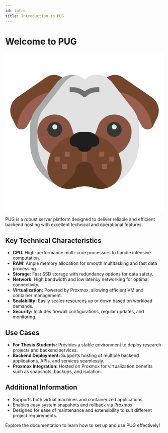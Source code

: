 ```yaml
---
id: intro
title: Introduction to PUG
---
```


# Welcome to PUG

!["PUG"](../static/img/pug.png)

PUG is a robust server platform designed to deliver reliable and efficient backend hosting with excellent technical and operational features.

## Key Technical Characteristics

- **CPU:** High-performance multi-core processors to handle intensive computation.
- **RAM:** Ample memory allocation for smooth multitasking and fast data processing.
- **Storage:** Fast SSD storage with redundancy options for data safety.
- **Network:** High bandwidth and low latency networking for optimal connectivity.
- **Virtualization:** Powered by Proxmox, allowing efficient VM and container management.
- **Scalability:** Easily scales resources up or down based on workload demands.
- **Security:** Includes firewall configurations, regular updates, and monitoring.

## Use Cases

- **For Thesis Students:** Provides a stable environment to deploy research projects and backend services.
- **Backend Deployment:** Supports hosting of multiple backend applications, APIs, and services seamlessly.
- **Proxmox Integration:** Hosted on Proxmox for virtualization benefits such as snapshots, backups, and isolation.

## Additional Information

- Supports both virtual machines and containerized applications.
- Enables easy system snapshots and rollback via Proxmox.
- Designed for ease of maintenance and extensibility to suit different project requirements.

Explore the documentation to learn how to set up and use PUG effectively!
